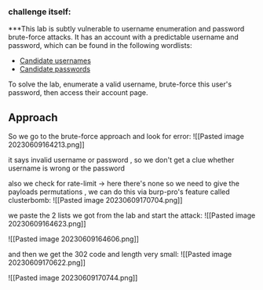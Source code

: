 ### challenge itself:
***This lab is subtly vulnerable to username enumeration and password brute-force attacks. It has an account with a predictable username and password, which can be found in the following wordlists:

- [Candidate usernames](https://portswigger.net/web-security/authentication/auth-lab-usernames)
- [Candidate passwords](https://portswigger.net/web-security/authentication/auth-lab-passwords)

To solve the lab, enumerate a valid username, brute-force this user's password, then access their account page.

## Approach 

So we go to the brute-force approach and look for error:
![[Pasted image 20230609164213.png]]

it says invalid username or password , so we don't get a clue whether username is wrong or the password

also we check for rate-limit -> here there's none
so we need to give the payloads permutations , we can do this via burp-pro's feature called clusterbomb:
![[Pasted image 20230609170704.png]]

we paste the 2 lists we got from the lab and start the attack:
![[Pasted image 20230609164623.png]]

![[Pasted image 20230609164606.png]]

and then we get the 302 code and length very small:
![[Pasted image 20230609170622.png]]

![[Pasted image 20230609170744.png]]